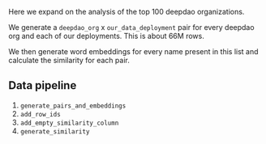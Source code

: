 Here we expand on the analysis of the top 100 deepdao organizations.

We generate a `deepdao_org` x `our_data_deployment` pair for every deepdao org
and each of our deployments. This is about 66M rows.

We then generate word embeddings for every name present in this list and 
calculate the similarity for each pair.

## Data pipeline

1. `generate_pairs_and_embeddings`
2. `add_row_ids`
3. `add_empty_similarity_column`
4. `generate_similarity`
